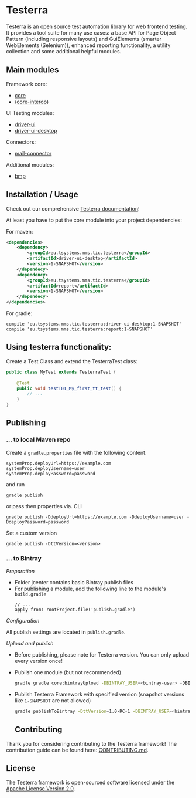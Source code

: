 # Testerra
Testerra is an open source test automation library for web frontend testing. It provides a tool suite for many use cases: 
a base API for Page Object Pattern (including responsive layouts) and GuiElements (smarter WebElements (Selenium)), 
enhanced reporting functionality, a utility collection and some additional helpful modules.

## Main modules

Framework core:
* [core](core/README.md)
* ([core-interop](core-interop/README.md))

UI Testing modules:
* [driver-ui](driver-ui/README.md)
* [driver-ui-desktop](driver-ui-desktop/README.md)

Connectors:
* [mail-connector](mail-connector/README.md)

Additional modules:
* [bmp](bmp/README.md)

## Installation / Usage

Check out our comprehensive [Testerra documentation](https://tapas-docs.s3.eu-central-1.amazonaws.com/testerra/latest/index.html)!

At least you have to put the core module into your project dependencies:

For maven:

```xml
<dependencies>
    <dependency>
        <groupId>eu.tsystems.mms.tic.testerra</groupId>
        <artifactId>driver-ui-desktop</artifactId>
        <version>1-SNAPSHOT</version>
    </dependecy>
    <dependency>
        <groupId>eu.tsystems.mms.tic.testerra</groupId>
        <artifactId>report</artifactId>
        <version>1-SNAPSHOT</version>
    </dependecy>
</dependencies>
```

For gradle:
```text
compile 'eu.tsystems.mms.tic.testerra:driver-ui-desktop:1-SNAPSHOT'
compile 'eu.tsystems.mms.tic.testerra:report:1-SNAPSHOT'
```

## Using testerra functionality:

Create a Test Class and extend the TesterraTest class:

```java
public class MyTest extends TesterraTest {
    
    @Test
    public void testT01_My_first_tt_test() {
        // ...
    }
}
```
## Publishing

### ... to local Maven repo

Create a `gradle.properties` file with the following content.
```properties
systemProp.deployUrl=https://example.com
systemProp.deployUsername=user
systemProp.deployPassword=password
```
and run
```shell script
gradle publish
```
or pass then properties via. CLI
```shell script
gradle publish -DdeployUrl=https://example.com -DdeployUsername=user -DdeployPassword=password
```

Set a custom version
```shell script
gradle publish -DttVersion=<version>
```

### ... to Bintray

_Preparation_

* Folder jcenter contains basic Bintray publish files
* For publishing a module, add the following line to the module's ``build.gradle``
  ````
  // ...
  apply from: rootProject.file('publish.gradle')
  ````

_Configuration_

All publish settings are located in ``publish.gradle``.


_Upload and publish_

* Before publishing, please note for Testerra version. You can only upload every version once!
* Publish one module (but not recommended)
  ```sh
  gradle gradle core:bintrayUpload -DBINTRAY_USER=<bintray-user> -DBINTRAY_API_KEY=<bintray-api-key>
  ```
* Publish Testerra Framework with specified version (snapshot versions like `1-SNAPSHOT` are not allowed)
  ```sh
  gradle publishToBintray -DttVersion=1.0-RC-1 -DBINTRAY_USER=<bintray-user> -DBINTRAY_API_KEY=<bintray-api-key>
  ```
  
  ## Contributing
Thank you for considering contributing to the Testerra framework! The contribution guide can be found here: [CONTRIBUTING.md](CONTRIBUTING.md).

## License
The Testerra framework is open-sourced software licensed under the [Apache License Version 2.0](LICENSE).

